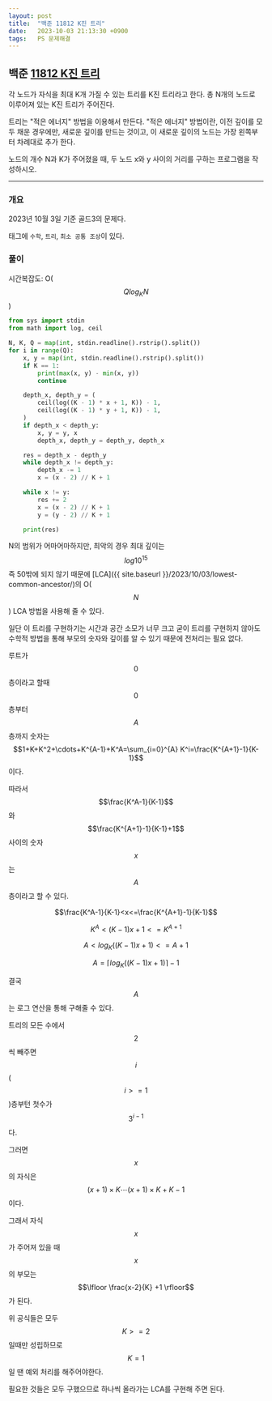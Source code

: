 ```yaml
---
layout: post
title:  "백준 11812 K진 트리"
date:   2023-10-03 21:13:30 +0900
tags:   PS 문제해결
---
```


## 백준 [11812 K진 트리](https://www.acmicpc.net/problem/11812)

각 노드가 자식을 최대 K개 가질 수 있는 트리를 K진 트리라고 한다. 총 N개의 노드로 이루어져 있는 K진 트리가 주어진다.


트리는 "적은 에너지" 방법을 이용해서 만든다. "적은 에너지" 방법이란, 이전 깊이를 모두 채운 경우에만, 새로운 깊이를 만드는 것이고, 이 새로운 깊이의 노드는 가장 왼쪽부터 차례대로 추가 한다.


노드의 개수 N과 K가 주어졌을 때, 두 노드 x와 y 사이의 거리를 구하는 프로그램을 작성하시오.

-------------

### 개요

2023년 10월 3일 기준 골드3의 문제다.

태그에 `수학`, `트리`, `최소 공통 조상`이 있다.


### 풀이

시간복잡도: O($$Q log_K N$$)
```python
from sys import stdin
from math import log, ceil

N, K, Q = map(int, stdin.readline().rstrip().split())
for i in range(Q):
    x, y = map(int, stdin.readline().rstrip().split())
    if K == 1:
        print(max(x, y) - min(x, y))
        continue

    depth_x, depth_y = (
        ceil(log((K - 1) * x + 1, K)) - 1,
        ceil(log((K - 1) * y + 1, K)) - 1,
    )
    if depth_x < depth_y:
        x, y = y, x
        depth_x, depth_y = depth_y, depth_x

    res = depth_x - depth_y
    while depth_x != depth_y:
        depth_x -= 1
        x = (x - 2) // K + 1

    while x != y:
        res += 2
        x = (x - 2) // K + 1
        y = (y - 2) // K + 1

    print(res)
```
>

N의 범위가 어마어마하지만, 최악의 경우 최대 깊이는 $$log 10^{15}$$ 즉 50밖에 되지 않기 때문에 [LCA]({{ site.baseurl }}/2023/10/03/lowest-common-ancestor/)의 O($$N$$) LCA 방법을 사용해 줄 수 있다.

일단 이 트리를 구현하기는 시간과 공간 소모가 너무 크고 굳이 트리를 구현하지 않아도 수학적 방법을 통해 부모의 숫자와 깊이를 알 수 있기 때문에 전처리는 필요 없다.

루트가 $$0$$층이라고 할때 $$0$$층부터 $$A$$층까지 숫자는 $$1+K+K^2+\cdots+K^{A-1}+K^A=\sum_{i=0}^{A} K^i=\frac{K^{A+1}-1}{K-1}$$이다.

따라서 $$\frac{K^A-1}{K-1}$$와 $$\frac{K^{A+1}-1}{K-1}+1$$ 사이의 숫자 $$x$$는 $$A$$층이라고 할 수 있다.

$$\frac{K^A-1}{K-1}<x<=\frac{K^{A+1}-1}{K-1}$$

$$K^A<(K-1)x+1<=K^{A+1}$$

$$A<log_K ((K-1)x+1)<=A+1$$

$$A=\lceil log_K ((K-1)x+1) \rceil -1$$

결국 $$A$$는 로그 연산을 통해 구해줄 수 있다.

트리의 모든 수에서 $$2$$씩 빼주면 $$i$$($$i>=1$$)층부턴 첫수가 $$3^{i-1}$$다.

그러면 $$x$$의 자식은 $$(x+1)\times K\cdots (x+1)\times K+K-1$$이다.

그래서 자식 $$x$$가 주어져 있을 때 $$x$$의 부모는 $$\lfloor \frac{x-2}{K} +1 \rfloor$$가 된다.

위 공식들은 모두 $$K>=2$$일때만 성립하므로 $$K=1$$일 땐 예외 처리를 해주어야한다.

필요한 것들은 모두 구했으므로 하나씩 올라가는 LCA를 구현해 주면 된다.


